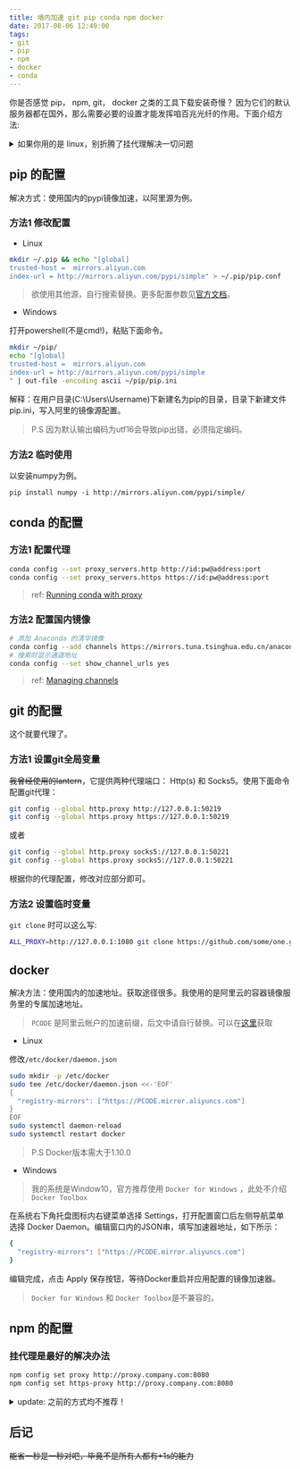 ```yaml
---
title: 墙内加速 git pip conda npm docker
date: 2017-08-06 12:49:00
tags: 
- git
- pip
- npm
- docker
- conda
---
```


你是否感觉  pip， npm, git， docker 之类的工具下载安装奇慢？
因为它们的默认服务器都在国外，那么需要必要的设置才能发挥咱百兆光纤的作用。下面介绍方法:

<!--more-->

<details>

<summary>如果你用的是 linux，别折腾了挂代理解决一切问题</summary>

简单配置下全局代理，也可以将下面这句加入 profile 中

```sh
# 假如你的代理地址是 http://127.0.0.1:1080
export proxy=http://127.0.0.1:1080; export http_proxy=$proxy https_proxy=$proxy no_proxy="localhost, 127.0.0.0/8, ::1"
```

用 `privoxy` 稍微折腾下见[这篇文章](http://www.findshank.com/2018/04/15/Linux%E4%B8%8B%E4%BD%BF%E7%94%A8SS%E6%9C%AC%E5%9C%B0%E4%BB%A3%E7%90%86/)

</details>

## pip 的配置

解决方式：使用国内的pypi镜像加速，以阿里源为例。

### 方法1 修改配置

* Linux

```sh
mkdir ~/.pip && echo "[global]
trusted-host =  mirrors.aliyun.com
index-url = http://mirrors.aliyun.com/pypi/simple" > ~/.pip/pip.conf
```

> 欲使用其他源，自行搜索替换。更多配置参数见[官方文档](http://www.pip-installer.org/en/latest/configuration.html)。

* Windows

打开powershell(不是cmd!)，粘贴下面命令。

```sh
mkdir ~/pip/
echo "[global]
trusted-host =  mirrors.aliyun.com
index-url = http://mirrors.aliyun.com/pypi/simple
" | out-file -encoding ascii ~/pip/pip.ini
```

解释：在用户目录(C:\Users\Username)下新建名为pip的目录，目录下新建文件pip.ini，写入阿里的镜像源配置。

> P.S 因为默认输出编码为utf16会导致pip出错，必须指定编码。

### 方法2 临时使用

以安装numpy为例。

```shell
pip install numpy -i http://mirrors.aliyun.com/pypi/simple/
```

## conda 的配置

### 方法1 配置代理

```sh
conda config --set proxy_servers.http http://id:pw@address:port
conda config --set proxy_servers.https https://id:pw@address:port
```

> ref: [Running conda with proxy](https://stackoverflow.com/a/48416007)

### 方法2 配置国内镜像

```sh
# 添加 Anaconda 的清华镜像
conda config --add channels https://mirrors.tuna.tsinghua.edu.cn/anaconda/pkgs/free/
# 搜索时显示通道地址
conda config --set show_channel_urls yes
```

> ref: [Managing channels](https://docs.conda.io/projects/conda/en/latest/user-guide/tasks/manage-channels.html)

## git 的配置

这个就要代理了。

### 方法1 设置git全局变量

~~我曾经使用的lantern~~，它提供两种代理端口： Http(s) 和 Socks5。使用下面命令配置git代理：

```sh
git config --global http.proxy http://127.0.0.1:50219
git config --global https.proxy https://127.0.0.1:50219
```

或者

```sh
git config --global http.proxy socks5://127.0.0.1:50221
git config --global https.proxy socks5://127.0.0.1:50221
```

根据你的代理配置，修改对应部分即可。

### 方法2 设置临时变量

`git clone` 时可以这么写:

```sh
ALL_PROXY=http://127.0.0.1:1080 git clone https://github.com/some/one.git
```

## docker

解决方法：使用国内的加速地址。获取途径很多。我使用的是阿里云的容器镜像服务里的专属加速地址。

> `PCODE` 是阿里云帐户的加速前缀，后文中请自行替换。可以在[这里](https://cr.console.aliyun.com/#/accelerator)获取

* Linux

修改`/etc/docker/daemon.json`

```sh 
sudo mkdir -p /etc/docker
sudo tee /etc/docker/daemon.json <<-'EOF'
{
  "registry-mirrors": ["https://PCODE.mirror.aliyuncs.com"]
}
EOF
sudo systemctl daemon-reload
sudo systemctl restart docker
```

> P.S Docker版本需大于1.10.0

* Windows

> 我的系统是Window10，官方推荐使用 `Docker for Windows` ，此处不介绍 `Docker Toolbox`

在系统右下角托盘图标内右键菜单选择 Settings，打开配置窗口后左侧导航菜单选择 Docker Daemon。编辑窗口内的JSON串，填写加速器地址，如下所示：

```sh
{
  "registry-mirrors": ["https://PCODE.mirror.aliyuncs.com"]
}
```

编辑完成，点击 Apply 保存按钮，等待Docker重启并应用配置的镜像加速器。

> `Docker for Windows` 和 `Docker Toolbox`是不兼容的。

## npm 的配置

### 挂代理是最好的解决办法

```sh
npm config set proxy http://proxy.company.com:8080
npm config set https-proxy http://proxy.company.com:8080
```

<details>

<summary> update: 之前的方式均不推荐！ </summary>

~~解决方式：也是替换国内的源，以淘宝源为例。~~

### ~~方法1 修改默认库配置(不推荐！会有莫名其妙的问题)~~

```sh
npm config set registry https://registry.npm.taobao.org
```

### ~~方法2 使用cnpm~~

使用cnpm命令替代npm命令。

```sh
npm install -g cnpm --registry=https://registry.npm.taobao.org
```

### ~~方法3 临时替换下载源~~

以安装Express为例。

```sh
npm --registry=https://registry.npm.taobao.org install express
```

</details>

## 后记

~~能省一秒是一秒对吧，毕竟不是所有人都有+1s的能力~~
